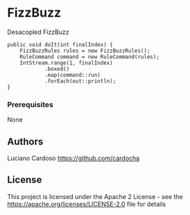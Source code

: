 # FizzBuzz
Desacopled FizzBuzz

    public void doIt(int finalIndex) {
        FizzBuzzRules rules = new FizzBuzzRules();
        RuleCommand command = new RuleCommand(rules);
        IntStream.range(1, finalIndex)
                .boxed()
                .map(command::run)
                .forEach(out::println);
    }

### Prerequisites

None

## Authors

Luciano Cardoso https://github.com/cardocha

## License

This project is licensed under the Apache 2 License - see the https://apache.org/licenses/LICENSE-2.0 file for details
